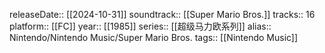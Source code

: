 releaseDate:: [[2024-10-31]]
soundtrack:: [[Super Mario Bros.]]
tracks:: 16
platform:: [[FC]]
year:: [[1985]]
series::  [[超级马力欧系列]]
alias:: Nintendo/Nintendo Music/Super Mario Bros.
tags:: [[Nintendo Music]]
